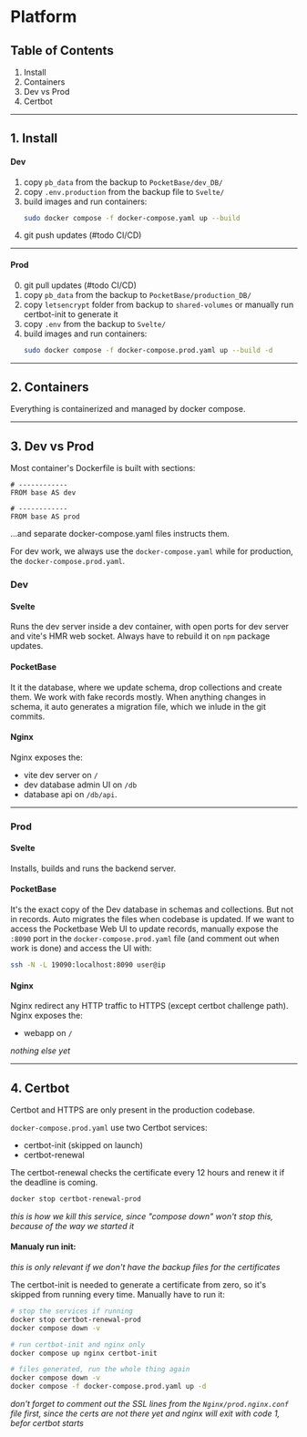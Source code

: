 # Platform

## Table of Contents
1. Install
1. Containers
1. Dev vs Prod
1. Certbot

---
## 1. Install
#### Dev
1. copy `pb_data` from the backup to `PocketBase/dev_DB/`
1. copy `.env.production` from the backup file to `Svelte/`
1. build images and run containers:
    ```bash
    sudo docker compose -f docker-compose.yaml up --build
    ```
1. git push updates (#todo CI/CD)

---
#### Prod
0. git pull updates (#todo CI/CD)
1. copy `pb_data` from the backup to `PocketBase/production_DB/`
1. copy `letsencrypt` folder from backup to `shared-volumes` or manually run certbot-init to generate it
1. copy `.env` from the backup to `Svelte/`
1. build images and run containers:
    ```bash
    sudo docker compose -f docker-compose.prod.yaml up --build -d
    ```


---
## 2. Containers
Everything is containerized and managed by docker compose.

---
## 3. Dev vs Prod
Most container's Dockerfile is built with sections:

```docker
# ------------
FROM base AS dev

# ------------
FROM base AS prod
```

...and separate docker-compose.yaml files instructs them.

For dev work, we always use the `docker-compose.yaml` while for production, the `docker-compose.prod.yaml`.
### Dev

#### Svelte
Runs the dev server inside a dev container, with open ports for dev server and vite's HMR web socket. Always have to rebuild it on `npm` package updates.

#### PocketBase
It it the database, where we update schema, drop collections and create them. We work with fake records mostly. When anything changes in schema, it auto generates a migration file, which we inlude in the git commits.

#### Nginx
Nginx exposes the:
- vite dev server on `/`
- dev database admin UI on `/db`
- database api on `/db/api`.

---
### Prod

#### Svelte
Installs, builds and runs the backend server.

#### PocketBase
It's the exact copy of the Dev database in schemas and collections. But not in records. Auto migrates the files when codebase is updated. If we want to access the Pocketbase Web UI to update records, manually expose the `:8090` port in the `docker-compose.prod.yaml` file (and comment out when work is done) and access the UI with:

```bash
ssh -N -L 19090:localhost:8090 user@ip
```

#### Nginx
Nginx redirect any HTTP traffic to HTTPS (except certbot challenge path).
Nginx exposes the:
- webapp on `/`

_nothing else yet_

---
## 4. Certbot
Certbot and HTTPS are only present in the production codebase.

`docker-compose.prod.yaml` use two Certbot services:
- certbot-init (skipped on launch)
- certbot-renewal

The certbot-renewal checks the certificate every 12 hours and renew it if the deadline is coming.


```bash
docker stop certbot-renewal-prod
```
_this is how we kill this service, since "compose down" won't stop this, because of the way we started it_

#### Manualy run init:
_this is only relevant if we don't have the backup files for the certificates_

The certbot-init is needed to generate a certificate from zero, so it's skipped from running every time. Manually have to run it:

```bash
# stop the services if running
docker stop certbot-renewal-prod
docker compose down -v

# run certbot-init and nginx only
docker compose up nginx certbot-init

# files generated, run the whole thing again
docker compose down -v
docker compose -f docker-compose.prod.yaml up -d
```

_don't forget to comment out the SSL lines from the `Nginx/prod.nginx.conf` file first, since the certs are not there yet and nginx will exit with code 1, befor certbot starts_